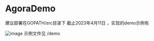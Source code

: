 # AgoraDemo
建议部署在GOPATH/src目录下
截止2023年4月11日 ，实现的demo示例有

![image](https://user-images.githubusercontent.com/90599687/230944491-381f6d35-9f2d-441d-b1c0-4f7d702045b8.png)
示例文件见 /demo

